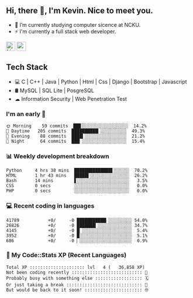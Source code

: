 ## Hi, there 👋, I'm Kevin. Nice to meet you.

- 🌱 I’m currently studying computer sicence at NCKU.
- ⚡ I'm currently a full stack web developer.

<a href="https://www.linkedin.com/in/kevin12686/"><img alt="LinkedIn" src="https://img.shields.io/badge/linkedin%20-%230077B5.svg?&style=for-the-badge&logo=linkedin&logoColor=white" height=25></a>
<a href="https://www.instagram.com/kevin12686/"><img src="https://img.shields.io/badge/instagram-3f729b?&style=for-the-badge&logo=instagram&logoColor=white" height=25></a>

## Tech Stack

* 💻 C | C++ | Java | Python | Html | Css | Django | Bootstrap | Javascript
* 🛢️ MySQL | SQL Lite | PosgreSQL
* ☁ Information Security | Web Penetration Test

### I'm an early 🐤

<!-- early_bird start -->

```text
🌞 Morning    59 commits  ██▉░░░░░░░░░░░░░░░░░░  14.2%
🌆 Daytime   205 commits  ██████████▎░░░░░░░░░░  49.3%
🌃 Evening    88 commits  ████▍░░░░░░░░░░░░░░░░  21.2%
🌙 Night      64 commits  ███▏░░░░░░░░░░░░░░░░░  15.4%
```

<!-- early_bird end -->

### 📊 Weekly development breakdown

<!-- code_time start -->

```text
Python     4 hrs 38 mins  ██████████████▋░░░░░░  70.2%
HTML       1 hr 43 mins   █████▌░░░░░░░░░░░░░░░  26.2%
Bash       14 mins        ▋░░░░░░░░░░░░░░░░░░░░   3.5%
CSS        0 secs         ░░░░░░░░░░░░░░░░░░░░░   0.0%
PHP        0 secs         ░░░░░░░░░░░░░░░░░░░░░   0.0%
```

<!-- code_time end -->

### 💻 Recent coding in languages

<!-- code_diff start -->

```text
41789           +0/     -0 ███████████▎░░░░░░░░░ 54.0%
26826           +0/     -0 ███████▎░░░░░░░░░░░░░ 34.7%
4145            +0/     -0 █▏░░░░░░░░░░░░░░░░░░░  5.4%
3952            +0/     -0 █░░░░░░░░░░░░░░░░░░░░  5.1%
686             +0/     -0 ▏░░░░░░░░░░░░░░░░░░░░  0.9%
```

<!-- code_diff end -->

### 🧰 My Code::Stats XP (Recent Languages)

<!-- codestats start -->

```text
Total XP ::::::::::::::::::::: lvl   4 (   36,858 XP) 
Not been coding recently ::::::::::::::::::::::::::: 🙈
Probably busy with something else :::::::::::::::::: 🗓
Or just taking a break ::::::::::::::::::::::::::::: 🌴
But would be back to it soon! :::::::::::::::::::::: 🤓
```

<!-- codestats end -->
